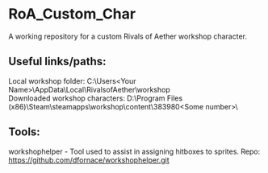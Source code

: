# RoA_Custom_Char
A working repository for a custom Rivals of Aether workshop character.

## Useful links/paths:
Local workshop folder: C:\Users\<Your Name>\AppData\Local\RivalsofAether\workshop\
Downloaded workshop characters: D:\Program Files (x86)\Steam\steamapps\workshop\content\383980\<Some number>\

## Tools:
workshophelper - Tool used to assist in assigning hitboxes to sprites. Repo: https://github.com/dfornace/workshophelper.git